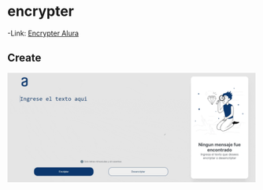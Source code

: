 # encrypter

-Link:
[Encrypter Alura](https://encrypteralura.netlify.app/)
## Create
![](assets/preview1.gif)
